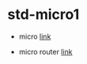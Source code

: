 # std-micro1

* micro [link](https://github.com/zeit/micro)



* micro router [link](https://github.com/pedronauck/micro-router)


